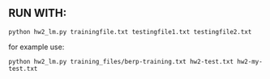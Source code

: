 ## RUN WITH:
`python hw2_lm.py trainingfile.txt testingfile1.txt testingfile2.txt`

for example use:

`python hw2_lm.py training_files/berp-training.txt hw2-test.txt hw2-my-test.txt`
